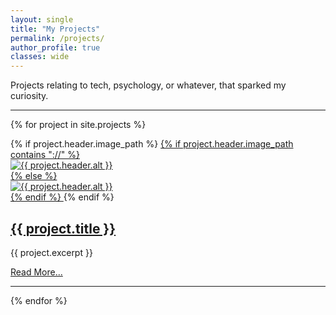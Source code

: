 ```yaml
---
layout: single
title: "My Projects"
permalink: /projects/
author_profile: true
classes: wide
---
```


Projects relating to tech, psychology, or whatever, that sparked my curiosity.

<hr>

{% for project in site.projects %}

<div class="project-card-single-column">
  {% if project.header.image_path %}
    <a href="{{ project.url | relative_url }}">
      {% if project.header.image_path contains "://" %}
        <img src="{{ project.header.image_path }}" alt="{{ project.header.alt }}" style="display: block; margin-left: auto; margin-right: auto; max-width: 600px; width: auto;">
      {% else %}
        <img src="{{ project.header.image_path | relative_url }}" alt="{{ project.header.alt }}" style="display: block; margin-left: auto; margin-right: auto; max-width: 600px; width: auto;">
      {% endif %}
    </a>
  {% endif %}

  <h2><a href="{{ project.url | relative_url }}">{{ project.title }}</a></h2>
  
  <p>{{ project.excerpt }}</p>
  
  <a href="{{ project.url | relative_url }}" class="btn btn--info">Read More...</a>

</div>
<hr>
{% endfor %}
